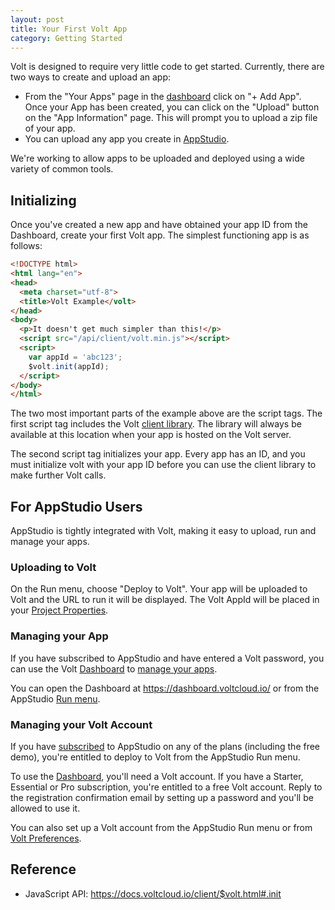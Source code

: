 ```yaml
---
layout: post
title: Your First Volt App
category: Getting Started
---
```


Volt is designed to require very little code to get started. Currently, there are two ways to create and upload an app:
* From the "Your Apps" page in the [dashboard](https://dashboard.voltcloud.io) click on "+ Add App". Once your App has been created, you can click on the "Upload" button on the "App Information" page. This will prompt you to upload a zip file of your app.
* You can upload any app you create in [AppStudio](#for-appstudio-users).

We're working to allow apps to be uploaded and deployed using a wide variety of common tools.

## Initializing

Once you've created a new app and have obtained your app ID from the Dashboard, create your first Volt app. The simplest functioning app is as follows:

```html
<!DOCTYPE html>
<html lang="en">
<head>
  <meta charset="utf-8">
  <title>Volt Example</volt>
</head>
<body>
  <p>It doesn't get much simpler than this!</p>
  <script src="/api/client/volt.min.js"></script>
  <script>
    var appId = 'abc123';
    $volt.init(appId);
  </script>
</body>
</html>
```

The two most important parts of the example above are the script tags. The first script tag includes the Volt [client library](https://docs.voltcloud.io/client/). The library will always be available at this location when your app is hosted on the Volt server.

The second script tag initializes your app. Every app has an ID, and you must initialize volt with your app ID before you can use the client library to make further Volt calls.

## For AppStudio Users

AppStudio is tightly integrated with Volt, making it easy to upload, run and manage your apps.

### Uploading to Volt

On the Run menu, choose "Deploy to Volt". Your app will be uploaded to Volt and the URL to run it will be displayed. The Volt AppId will be placed in your [Project Properties](https://wiki.nsbasic.com/Properties_Window).

### Managing your App

If you have subscribed to AppStudio and have entered a Volt password, you can use the Volt [Dashboard](https://dashboard.voltcloud.io/) to [manage your apps](/apps/managing-your-apps).

You can open the Dashboard at <https://dashboard.voltcloud.io/> or from the AppStudio [Run menu](https://wiki.nsbasic.com/Menu_Options).

### Managing your Volt Account

If you have [subscribed](https://www.nsbasic.com/i/Subscription/) to AppStudio on any of the plans (including the free demo), you're entitled to deploy to Volt from the AppStudio Run menu.

To use the [Dashboard](https://dashboard.voltcloud.io/), you'll need a Volt account. If you have a Starter, Essential or Pro subscription, you're entitled to a free Volt account. Reply to the registration confirmation email by setting up a password and you'll be allowed to use it.

You can also set up a Volt account from the AppStudio Run menu or from [Volt Preferences](http://wiki.nsbasic.com/Preferences).

## Reference

* JavaScript API: <https://docs.voltcloud.io/client/$volt.html#.init>
